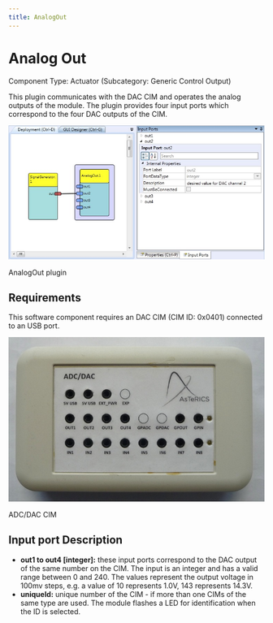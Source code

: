 ```yaml
---
title: AnalogOut
---
```


# Analog Out

Component Type: Actuator (Subcategory: Generic Control Output)

This plugin communicates with the DAC CIM and operates the analog outputs of the module.
The plugin provides four input ports which correspond to the four DAC outputs of the CIM.

![Screenshot: AnalogOut plugin](./img/AnalogOut.jpg "Screenshot: AnalogOut plugin")

AnalogOut plugin

## Requirements

This software component requires an DAC CIM (CIM ID: 0x0401) connected to an USB port.

![ADC/DAC CIM](./img/AnalogOut_CIM.jpg "ADC/DAC CIM")

ADC/DAC CIM

## Input port Description

- **out1 to out4 \[integer\]:** these input ports correspond to the DAC output of the same number on the CIM.
  The input is an integer and has a valid range between 0 and 240.
  The values represent the output voltage in 100mv steps, e.g. a value of 10 represents 1.0V, 143 represents 14.3V.
- **uniqueId:** unique number of the CIM - if more than one CIMs of the same type are used.
  The module flashes a LED for identification when the ID is selected.

